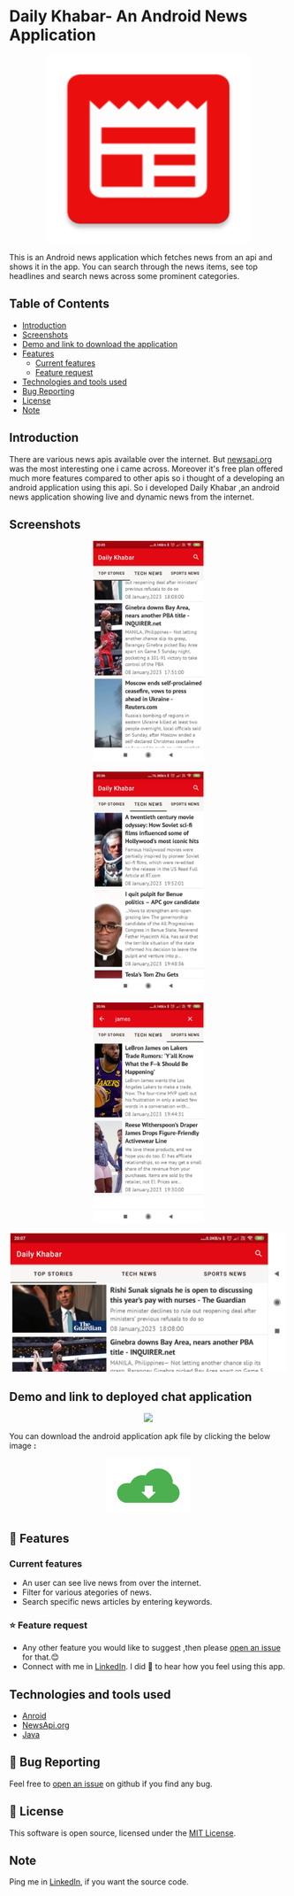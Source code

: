 # Daily Khabar- An Android News Application
<p align="center">
  <img width="370" height="340" src="media/ic_launcher.png">
</p>

This is an Android news application which fetches news from an api and shows it in the app. You can search through the news items, see top headlines and search news across some prominent categories.

## Table of Contents
* [Introduction](#introduction)
* [Screenshots](#screenshots)
* [Demo and link to download the application](#demo-and-link-to-deployed-chat-application)
* [Features](#-features)
  * [Current features](#current-features)
  * [Feature request](#-feature-request)
* [Technologies and tools used](#technologies-and-tools-used)
* [Bug Reporting](#-bug-reporting)
* [License](#-license)
* [Note](#note)


## Introduction
There are various news apis available over the internet. But [newsapi.org](https://newsapi.org/) was the most interesting one i came across. Moreover it's free plan offered much more features compared to other apis so i thought of a developing an android application using this api. So i developed Daily Khabar ,an android news application showing live and dynamic news from the internet.

## Screenshots
<p float="left" align="center">
  <img src="media/sc1.png" width="200" />
</p>
<p float="left" align="center">
  <img src="media/sc2.png" width="200" />  
</p>
<p float="left" align="center">
  <img src="media/sc3.png" width="200" /> 
</p>
<p float="left" align="center">
  <img src="media/sc4.png" width="500" /> 
</p>

## Demo and link to deployed chat application
<p float="left" align="center">
  <img src="media/demo.gif"  />
</p>

You can download the android application apk file by clicking the below image <b>:</b>
<br>
<div align="center">
 <a href="https://raw.githubusercontent.com/krishna-vasudev/Daily-Khabar-Public/master/media/dailykhabar.apk" download>
  <img src="./media/downloadimage.png" alt="W3Schools" width="150">
</a>
</div>


## 🚀 Features
### Current features
* An user can see live news from over the internet.
* Filter for various ategories of news.
* Search specific news articles by entering keywords.

### ⭐ Feature request

* Any other feature you would like to suggest ,then please [open an issue](https://github.com/krishna-vasudev/DailyKhabar/issues) for that.😊
* Connect with me in [LinkedIn](www.linkedin.com/in/debraj-bhal-7597861b2). I did 💖 to hear how you feel using this app.
## Technologies and tools used
* [Anroid](https://developer.android.com/docs)
* [NewsApi.org](https://newsapi.org/)
* [Java](https://www.java.com/en/)


## 🐛 Bug Reporting
Feel free to [open an issue](https://github.com/krishna-vasudev/DailyKhabar/issues) on github if you find any bug.
## 📜 License
This software is open source, licensed under the [MIT License](/LICENSE).

## Note
Ping me in [LinkedIn](www.linkedin.com/in/debraj-bhal-7597861b2), if you want the source code.